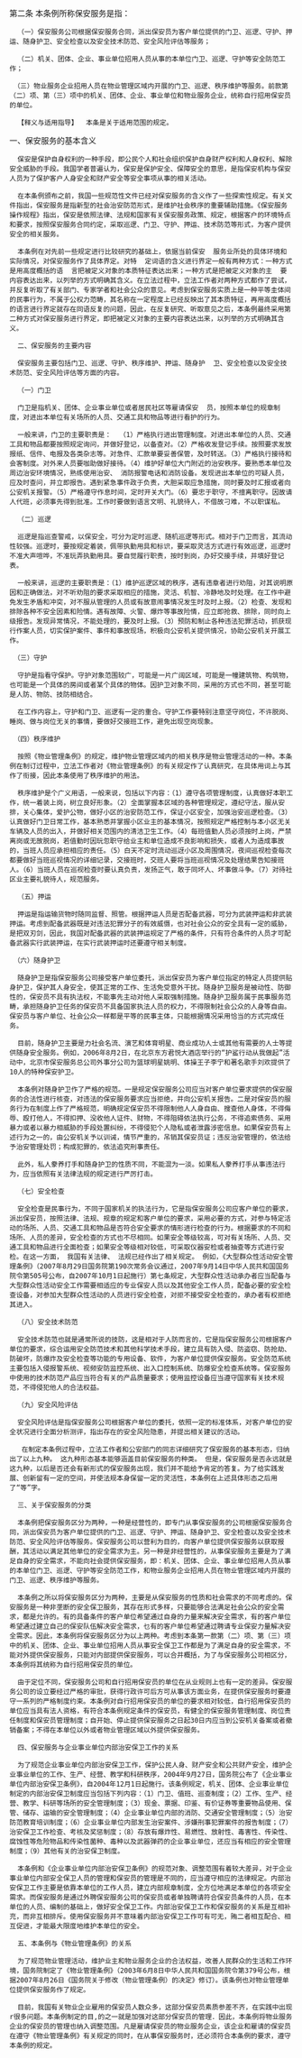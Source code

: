 第二条  本条例所称保安服务是指：

      （一）保安服务公司根据保安服务合同，派出保安员为客户单位提供的门卫、巡逻、守护、押运、随身护卫、安全检查以及安全技术防范、安全风险评估等服务； 

      （二）机关、团体、企业、事业单位招用人员从事的本单位门卫、巡逻、守护等安全防范工作； 

     （三）物业服务企业招用人员在物业管理区域内开展的门卫、巡逻、秩序维护等服务。前款第（二）项、第（三）项中的机关、团体、企业、事业单位和物业服务企业，统称自行招用保安员的单位。 

      【释义与适用指导】  本条是关于适用范围的规定。

一、保安服务的基本含义 

      保安是保护自身权利的一种手段，即公民个人和社会组织保护自身财产权利和人身权利、解除安全威胁的手段。我国学者普遍认为，保安是保护安全、保障安全的意思，是指保安机构与保安人员为了保护客户人身安全和财产安全等安全事项从事的相关活动。

      在本条例颁布之前，我国一些规范性文件已经对保安服务的含义作了一些探索性规定。有关文件指出，保安服务是指新型的社会治安防范形式，是维护社会秩序的重要辅助措施。《保安服务操作规程》指出，保安是依照法律、法规和国家有关保安服务政策、规定，根据客户的环境特点和要求，按照保安服务合同约定，采取巡逻、门卫、守护、押运、技术防范等形式，为客户提供安全的相关服务。 

      本条例在对先前一些规定进行比较研究的基础上，依据当前保安  服务业所处的具体环境和实际情况，对保安服务作了具体界定。对特  定词语的含义进行界定一般有两种方式：一种方式是用高度概括的语  言把被定义对象的本质特征表达出来；一种方式是把被定义对象的主  要内容表达出来，以列举的方式明确其含义。在立法过程中，立法工作者对两种方式都作了尝试，并反复听取了有关部门、专家学者和社会公众的意见。考虑到保安服务实质上是一种平等圭体间的民事行为，不属于公权力范畴，其名称在一定程度上已经反映出了其本质特征，再用高度概括的语言进行界定就存在同语反复的问题，因此，在反复研究、听取意见之后，本条例最终采用第二种方式对保安服务进行界定，即把被定义对象的主要内容表达出来，以列举的方式明确其含义。

      二、保安服务的主要内容

      保安服务主要包括门卫、巡逻、守护、秩序维护、押运、随身护  卫、安全检查以及安全技术防范、安全风险评估等方面的内容。

      （一）门卫 

      门卫是指机关、团体、企业事业单位或者居民社区等雇请保安  员，按照本单位的规章制度，对进出本单位有关场所的人员、交通工具和物品等进行看护的行为。

      一般来讲，门卫的主要职责是：  （1）严格执行进出管理制度。对进出本单位的人员、交通工具和物品都要按照规定询问，并做好登记，以备查对。（2）严格收发登记手续。按照要求发放报纸、信件、电报及各类杂志等。对急件、汇款单要妥善保管，及时转送。（3）严格执行接待和会客制度。对外来人员要咖助做好接待。（4）维护好单位大门附近的治安秩序。要熟悉本单位及周边治安环境情况，熟练使用治安、 消防报警电话和消防设备。发现进出本单位的可疑人员，应及时查问，并立即报告。遇到紧急事件政于负责，大胆采取应急措施，同时要及时汇报或者向公安机关报警。（5）严格遵守作息时间，定时开关大门。（6）要忠于职守，不擅离职守。因故请人代班，必须事先得到批准。工作时要做到语言文明、礼貌待人，不借故刁难，不以职谋私。

      （二）巡逻 

      巡逻是指巡查警戒，以保安全，可分为定时巡逻、随机巡逻等形式。相对于门卫而言，其流动性较强。巡逻时，要按规定着装，佩带执勤用具和标识，要采取灵活方式进行有效巡逻，巡逻时不准大声喧哗，不准玩弄执勤用具。要自觉履行职责，按时到岗，办好交接手续，并填好登记表。

      一般来讲，巡逻的主要职责是：（1）维护巡逻区域的秩序，遇有违章者进行劝阻，对其说明原因和正确做法，对不听劝阻的要求采取相应的措施，灵活、机智、冷静地及时处理。在工作中避免发生矛盾和冲突，对不服从管理的人员或有故意闹事情况发生时及时上报。（2）检查、发现和排除各种不安全因素和险情。遇有故障、火警、爆炸等事故险情，应立即抢救、排除，同时向上级报告。发现异常情况，不能处理的，要及时上报。（3）预防和制止各种违法犯罪活动，抓获现行作案人员，切实保护案件、事件和事故现场，积极向公安机关提供情况，协助公安机关开展工作。 

     （三）守护 

      守护是指看守保护。守护对象范围较广，可能是一片广阔区域，可能是一幢建筑物、构筑物，也可能是一个具体的房间或者某个具体的物体。因护卫对象不同，采用的方式也不同，甚至可能是人防、物防、技防相结合。 

      在工作内容上，守护和门卫、巡逻有一定的重合。守护工作要特别注意坚守岗位，不许脱岗、睡岗、做与岗位无关的事情，要做好交接班工作，避免出现空岗现象。 

     （四）秩序维护

      按照《物业管理条例》的规定，维护物业管理区域内的相关秩序是物业管理活动的一种。本条例在制订过程中，立法工作者对《物业管理条例》的有关规定作了认真研究，在具体用词上与其作了衔接，因此本条使用了秩序维护的用法。

      秩序维护是个广义用语，一般来说，包括以下内容：（1）遵守各项管理制度，认真做好本职工作，统一着装上岗，树立良好形象。（2）全面掌握本区域的各种管理规定，遵纪守法，服从安排，关心集体，爱护公物，做好小区的治安防范工作，保证小区安全，加强治安巡逻检查。（3）认真做好门卫日常工作，基本熟悉并掌握小区业主的基本情况，按照规定严格控制与本小区无关车辆及人员的出入，并做好相关范围内的清洁卫生工作。（4）每班值勤人员必须按时上岗，严禁离岗或无故脱岗，若值勤时因玩忽职守给业主和单位造成不良影响和损失，或者人为造成事故的，当班人员应承担相应的责任。（5）白天不定时流动巡迓小区及周围情况，夜间巡视检查每次都要做好当班巡视情况的详细记录，交接班时，交班人要将当班巡视情况及处理结果告知接班人。（6）当班人员在巡视检查时要认真负责，发扬正气，敢于同坏人、坏事做斗争。（7）对待社区业主要礼貌待人，规范服务。

      （五）押运 

      押运是指运输货物时随同监督、照管。根据押运人员是否配备武器，可分为武装押运和非武装押运。考虑到配备武器既是对违法犯罪分子的有效威慑，也对社会公众的安全具有一定的威胁，是把双刃剑，因此，我国对配备武器的武装押运规定了严格的条件，只有符合条件的人员才可配备武器实行武装押运，在实行武装押运时还要遵守相关制度。 

     （六）随身护卫 

      随身护卫是指保安服务公司接受客户单位委托，派出保安员为客户单位指定的特定人员提供贴身护卫，保护其人身安全，使其正常的工作、生活免受意外干扰。随身护卫服务是被动性、防御性的，保安员不具有执法权，不能事先主动对他人采取强制措施。随身护卫服务属于民事服务范畴，承担随身护卫任务的保安员不具备国家执法人员的权力，不得限制社会公众的人身等自由。保安员与客户单位、社会公众一样都是平等的民事主体，只能根据情况采用恰当的方式完成任务。
 
      目前，随身护卫主要是力社会名流、演艺和体育明星、商业成功人士或其他有需要的人士等提供随身安全服务。例如，2006年8月2日，在北京东方君悦大酒店举行的“护鲨行动从我做起”活动中，北京市保安服务总公司外事分公司为篮球明星姚明、体操王子李宁和著名歌手刘欢提供了10人的特种保安护卫。 

      本条例对随身护卫作了严格的规范。一是规定保安服务公司应当对客户单位要求提供的保安服务的合法性进行核查，对违法的保安服务要求应当拒绝，并向公安机关报告。二是对保安员的服务行为在制度上作了严格规范，明确规定保安员不得限制他人人身自由、搜查他人身体，不得侮辱、殴打他人，不得扣押、没收他人证件、财物，不得阻碍依法执行公务，不得追索债务、采用暴力或者以暴力相威胁的手段处置纠纷，不得侵犯个人隐私或者泄露涉密信息。如果保安员有上述行为之一的，由公安机关予以训诫，情节严重的，吊销其保安员证；违反治安管理的，依法给予治安管理处罚；构成犯罪的，依法追究刑事责任。 

      此外，私人豢养打手和随身护卫的性质不同，不能混为一淡。如果私人豢养打手从事违法行为，应当依照有关法律法规的规定进行严厉打击。

      （七）安全检查 

      安全检查是民事行为，不同于国家机关的执法行为，它是指保安服务公司应客户单位的要求，派出保安员，按照法律、法规、规章的规定和客户单位的要求，采用必要的方式，对参与特定活动的场所、人员、交通工具和物品是否符合安全要求的情形进行检查的行为。根据要求的不同和场所、人员的差异，安全检查的方式也不尽相同。如果安全等级较高，可对有关场所、人员、交通工具和物品进行全面检查；如果安全等级相对较低，可采取仪器安检或者抽查等方式进行安检。在这一方面， 我国有关法律、 法规已经作出了相关规定。 例如，《大型群众性活动安全管理条例》（2007年8月29日国务院第190次常务会议通过，2007年9月14日中华人民共和国国务院令第505号公布，自2007年10月1日起施行）第七条规定，大型群众性活动承办者应当配备与大型群众性活动安全工作需要相适应的专业保安人员以及其他安全工作人员，配备必要的安全检查设备，对参加大型群众性活动的人员进行安全检查，对拒不接受安全检查的，承办者有权拒绝其进入。 

      （八）安全技术防范

      安全技术防范也就是通常所说的技防，这是相对于人防而言的，它是指保安服务公司根据客户单位的要求，综合运用安全防范技术和其他科学技术手段，建立具有防入侵、防盗窃、防抢劫、防破坏，防爆炸及安全检查等功能的专用设备、软件，为客户单位提供保安服务。安全防范系统主要包括入侵报警系统、视频安防监控系统、出入口控制系统、防爆安全检查系统等。保安服务中使用的技术防范产品应当符合有关的产品质量要求；使用监控设备应当遵守国家有关技术规范，不得侵犯他人的合法权益。

      （九）安全风险评估 

      安全风险评估是指保安服务公司根据客户单位的委托，依照一定的标准体系，对客户单位的安全状况进行全面分析测评，指出存在的安全风险隐患，并提出相关建议的活动。

       在制定本条例过程中，立法工作者和公安部门的同志详细研究了保安服务的基本形态，归纳出了以上九种。 这九种形态基本能够涵盖目前保安服务的种类。 但是，保安服务是否永远就是这九种，以后是否还会有新形式的保安服务出现，我们并不能给予肯定的答复。为了给实践发展、创新留有一定的空间，并使法规本身保留一定的灵活性，本条例在上述具体形态之后用了“等”字。

      三、关于保安服务的分类 

      本条例把保安服务区分为两种，一种是经营性的，即专门从事保安服务的公司根据保安服务合同，派出保安员为客户单位提供的门卫、巡逻、守护、押运、随身护卫、安全检查以及安全技术防范、安全风险评估等服务。保安服务公司以营利为目的，向客户单位提供保安服务以获取报酬，其活动以满足其他单位的安全需求为主。另一种是非经营性的，从事保安服务主要是为了满足自身的安全需求，不能向社会提供保安服务，即：机关、团体、企业、事业单位招用人员从事的本单位门卫、巡逻、守护等安全防范工作，和物业服务企业招用人员在物业管理区域内开展的门卫、巡逻、秩序维护等服务。 

      本条例之所以将保安服务区分为两种，主要是从保安服务的性质和社会需求的不同考虑的。保安服务是一种非垄断的安全保卫服务，其存在形式多样，只要能够合法满足社会公众的安全需求，都是允许的。有的具备条件的客户单位希望通过自身的力量来解决安全需求，有的客户单位希望通过建立自己的保安队伍解决安全需求，乜有的客户单位希望通过聘请专业保安力量解决安全需求。因此，本条例将保安服务区分为以上两种。考虑到本条第一款第（二）项、第（三）项中的机关、团体、企业、事业单位招用人员从事安全保卫工作都是为了满足自身的安全需求，不能对外提供保安服务，只能对内部提供保安服务，可以合并概括，为了与保安服务公司相区分，本条例将其统称为自行招用保安员的单位。

      由于定位不同，保安服务公司和自行招用保安员的单位在从业规则上也有一定的差异。保安服务公司的设立要经过严格的审批，获得行政许可后方可从事该方面业务，在提供保安服务时要遵守一系列的严格制度约束。本条例对自行招用保安员的单位的要求相对较低，自行招用保安员的单位应当具有法人资格，有符合本条例规定条件的保安员，有健全的保安服务管理制度、岗位责任制度和保安员管理制度；自开始、停止提供保安服务之日起30日内应当到公安机关备案或者撤销备案；不得在本单位以外或者物业管理区域以外提供保安服务。

      四、保安服务与企业事业单位内部治安保卫工作的关系
 
      为了规范企业事业单位内部治安保卫工作，保护公民人身、财产安全和公共财产安全，维护企业事业单位的工作、生产、经营、教学和科研秩序，2004年9月27日，国务院公布了《企业事业单位内部治安保卫条例》，自2004年12月1日起施行。该条例规定，机关、团体、企业事业单位制定的内部治安保卫制度应当包括下列内容：（1）门卫、值班、巡查制度；（2）工作、生产、经营、教学、科研等场所的安全管理制度；（3）现金、票据、印鉴、有价证券等重要物品使用、保管、储存、运输的安全管理制度；（4）企业事业单位内部的消防、交通安全管理制度；（5）治安防范教育培训制度；（6）企业事业单位内部发生治安案件、涉嫌刑事犯罪案件的报告制度；（7）治安保卫工作检查、考核及奖惩制度；（8）存放有爆炸性、易燃性、放射性、毒害性、传染性、腐蚀性等危险物品和传染性菌种、毒种以及武器弹药的企业事业单位，还应当有相应的安全管理制度；（9）其他有关的治安保卫制度。 

      本条例和《企业事业单位内部治安保卫条例》的规范对象、调整范围有着较大差异，对于企业事业单位内部安全保卫人员的管理和保安员的管理是不同的，应当遵守相应的法律规定。内部治安保卫工作主要是依靠本单位的工作人员，建立内部规章制度，全方位地满足本单位的各项安全需求。而保安服务是通过外聘保安服务公司的保安员或者单独聘请符合保安员条件的人员，在本单位的人员、编制的基础上，做好安全保卫工作。内部治安保卫工作和保安服务的关系是互相补充，而非互相排斥。使用保安服务并不意味着内部治安保卫工作可有可无，贿二者相互配合、相互促进，才能最大限度地维护本单位的安全。 

      五、本条例与《物业管理条例》的关系
 
      为了规范物业管理活动，维护业主和物业服务企业的合法权益，改善人民群众的生活和工作环境，国务院制定了《物业管理条例》（2003年6月8日中华人民共和国国务院令第379号公布，根据2007年8月26日《国务院关于修改（物业管理条例）的决定》修订）。该条例也对物业管理单位提供保安服务作了规定。 

      目前，我国有关物业企业雇用的保安员人数众多，这部分保安员素质参差不齐，在实践中出现r很多问题。本条例制定的目,的之一就是加强对这部分保安员的管理．因此，本条例将物业服务企业的保安员的管理也纳入调整范围。凡是雇请保安员的物业服务企业，该企业和雇请的保安员在遵守《物业管理条例》有关规定的同时，在从事保安服务时，还必须符合本条例的要求，遵守本条例的规定。